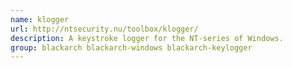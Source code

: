 ```yaml
---
name: klogger
url: http://ntsecurity.nu/toolbox/klogger/
description: A keystroke logger for the NT-series of Windows.
group: blackarch blackarch-windows blackarch-keylogger
---
```

